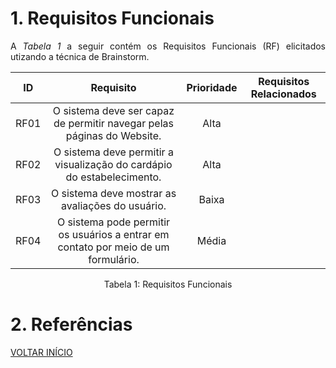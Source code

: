 # 1. Requisitos Funcionais

<p align="justify">A <i>Tabela 1</i> a seguir contém os Requisitos Funcionais (RF) elicitados utizando a técnica de Brainstorm.</p>

| ID   |                                 Requisito                                 | Prioridade | Requisitos Relacionados |
| :--: | :-----------------------------------------------------------------------: | :--------: | :---------: |
| RF01 |              O sistema deve ser capaz de permitir navegar pelas páginas do Website.              |  Alta     |         |
| RF02 |              O sistema deve permitir a visualização do cardápio do estabelecimento.              |  Alta     |            |
| RF03 |                 O sistema deve mostrar as avaliações do usuário.                 |   Baixa         |             |
| RF04 |        O sistema pode permitir os usuários a entrar em contato por meio de um formulário.        |   Média     |             |



<div style="text-align: center">
<p>Tabela 1: Requisitos Funcionais</p>
</div>

# 2. Referências


<a href="../README.md">VOLTAR INÍCIO</a>
